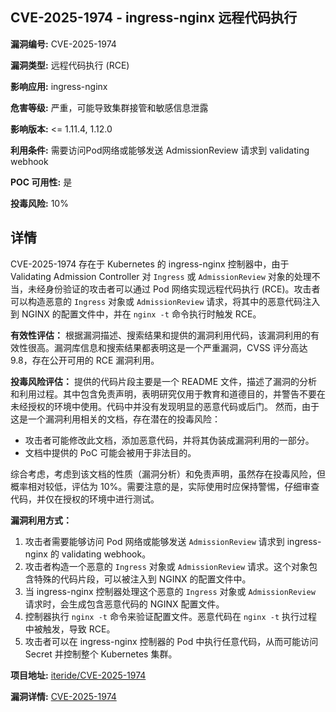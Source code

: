 ## CVE-2025-1974 - ingress-nginx 远程代码执行

**漏洞编号:** CVE-2025-1974

**漏洞类型:** 远程代码执行 (RCE)

**影响应用:** ingress-nginx

**危害等级:** 严重，可能导致集群接管和敏感信息泄露

**影响版本:** <= 1.11.4, 1.12.0

**利用条件:** 需要访问Pod网络或能够发送 AdmissionReview 请求到 validating webhook

**POC 可用性:** 是

**投毒风险:** 10%

## 详情

CVE-2025-1974 存在于 Kubernetes 的 ingress-nginx 控制器中，由于 Validating Admission Controller 对 `Ingress` 或 `AdmissionReview` 对象的处理不当，未经身份验证的攻击者可以通过 Pod 网络实现远程代码执行 (RCE)。攻击者可以构造恶意的 `Ingress` 对象或 `AdmissionReview` 请求，将其中的恶意代码注入到 NGINX 的配置文件中，并在 `nginx -t` 命令执行时触发 RCE。

**有效性评估：**
根据漏洞描述、搜索结果和提供的漏洞利用代码，该漏洞利用的有效性很高。漏洞库信息和搜索结果都表明这是一个严重漏洞，CVSS 评分高达 9.8，存在公开可用的 RCE 漏洞利用。

**投毒风险评估：**
提供的代码片段主要是一个 README 文件，描述了漏洞的分析和利用过程。其中包含免责声明，表明研究仅用于教育和道德目的，并警告不要在未经授权的环境中使用。代码中并没有发现明显的恶意代码或后门。
然而，由于这是一个漏洞利用相关的文档，存在潜在的投毒风险：
*   攻击者可能修改此文档，添加恶意代码，并将其伪装成漏洞利用的一部分。
*   文档中提供的 PoC 可能会被用于非法目的。

综合考虑，考虑到该文档的性质（漏洞分析）和免责声明，虽然存在投毒风险，但概率相对较低，评估为 10%。需要注意的是，实际使用时应保持警惕，仔细审查代码，并仅在授权的环境中进行测试。

**漏洞利用方式：**
1.  攻击者需要能够访问 Pod 网络或能够发送 `AdmissionReview` 请求到 ingress-nginx 的 validating webhook。
2.  攻击者构造一个恶意的 `Ingress` 对象或 `AdmissionReview` 请求。这个对象包含特殊的代码片段，可以被注入到 NGINX 的配置文件中。
3.  当 ingress-nginx 控制器处理这个恶意的 `Ingress` 对象或 `AdmissionReview` 请求时，会生成包含恶意代码的 NGINX 配置文件。
4.  控制器执行 `nginx -t` 命令来验证配置文件。恶意代码在 `nginx -t` 执行过程中被触发，导致 RCE。
5.  攻击者可以在 ingress-nginx 控制器的 Pod 中执行任意代码，从而可能访问 Secret 并控制整个 Kubernetes 集群。

**项目地址:** [iteride/CVE-2025-1974](https://github.com/iteride/CVE-2025-1974)

**漏洞详情:** [CVE-2025-1974](https://nvd.nist.gov/vuln/detail/CVE-2025-1974)